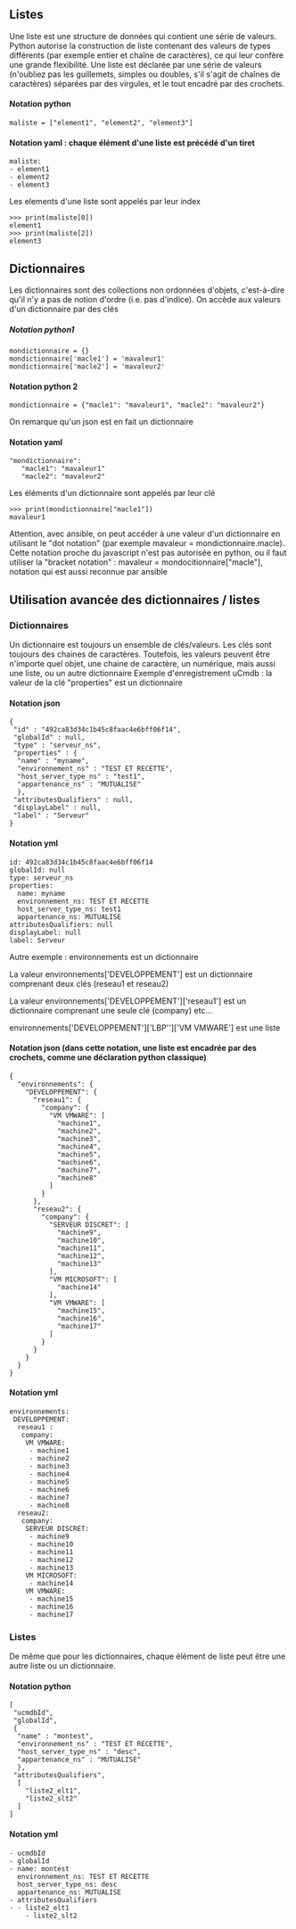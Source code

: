 ## Listes

Une liste est une structure de données qui contient une série de valeurs. Python autorise la construction de liste contenant des valeurs de types différents (par exemple entier et chaîne de caractères), ce qui leur confère une grande flexibilité. Une liste est déclarée par une série de valeurs (n'oubliez pas les guillemets, simples ou doubles, s'il s'agit de chaînes de caractères) séparées par des virgules, et le tout encadré par des crochets.
#### Notation python
```
maliste = ["element1", "element2", "element3"]
```
#### Notation yaml : chaque élément d'une liste est précédé d'un tiret
```
maliste:
- element1
- element2
- element3
```

Les elements d'une liste sont appelés par leur index
```
>>> print(maliste[0])
element1
>>> print(maliste[2])
element3
```

## Dictionnaires
Les dictionnaires sont des collections non ordonnées d'objets, c'est-à-dire qu'il n'y a pas de notion d'ordre (i.e. pas d'indice). On accède aux valeurs d'un dictionnaire par des clés
##### Notation python1
```
mondictionnaire = {}
mondictionnaire['macle1'] = 'mavaleur1'
mondictionnaire['macle2'] = 'mavaleur2'
```
#### Notation python 2
```
mondictionnaire = {"macle1": "mavaleur1", "macle2": "mavaleur2"}
```
On remarque qu'un json est en fait un dictionnaire
#### Notation yaml
```
"mondictionnaire":
   "macle1": "mavaleur1"
   "macle2": "mavaleur2"
 ```
Les éléments d'un dictionnaire sont appelés par leur clé
```
>>> print(mondictionnaire["macle1"])
mavaleur1
```
Attention, avec ansible, on peut accéder à une valeur d'un dictionnaire en utilisant le "dot notation" (par exemple mavaleur = mondictionnaire.macle). Cette notation proche du javascript n'est pas autorisée en python, ou il faut utiliser la "bracket notation" : mavaleur = mondocitionnaire["macle"], notation qui est aussi reconnue par ansible
## Utilisation avancée des dictionnaires / listes
### Dictionnaires
Un dictionnaire est toujours un ensemble de clés/valeurs. Les clés sont toujours des chaines de caractères. Toutefois, les valeurs peuvent être n'importe quel objet, une chaine de caractère, un numérique, mais aussi une liste, ou un autre dictionnaire
Exemple d'enregistrement uCmdb : la valeur de la clé "properties" est un dictionnaire
#### Notation json
```
{
 "id" : "492ca83d34c1b45c8faac4e6bff06f14",
 "globalId" : null,
 "type" : "serveur_ns",
 "properties" : {
  "name" : "myname",
  "environnement_ns" : "TEST ET RECETTE",
  "host_server_type_ns" : "test1",
  "appartenance_ns" : "MUTUALISE"
  },
 "attributesQualifiers" : null,
 "displayLabel" : null,
 "label" : "Serveur"
}
```
#### Notation yml
```
id: 492ca83d34c1b45c8faac4e6bff06f14
globalId: null
type: serveur_ns
properties:
  name: myname
  environnement_ns: TEST ET RECETTE
  host_server_type_ns: test1
  appartenance_ns: MUTUALISE
attributesQualifiers: null
displayLabel: null
label: Serveur
```
Autre exemple :
environnements est un dictionnaire

La valeur environnements['DEVELOPPEMENT'] est un dictionnaire comprenant deux clés (reseau1 et reseau2)

La valeur environnements['DEVELOPPEMENT']['reseau1'] est un dictionnaire comprenant une seule clé (company)
etc...

environnements['DEVELOPPEMENT']['LBP'']['VM VMWARE'] est une liste
#### Notation json (dans cette notation, une liste est encadrée par des crochets, comme une déclaration python classique)
```
{
  "environnements": {
    "DEVELOPPEMENT": {
      "reseau1": {
        "company": {
          "VM VMWARE": [
            "machine1",
            "machine2",
            "machine3",
            "machine4",
            "machine5",
            "machine6",
            "machine7",
            "machine8"
          ]
        }
      },
      "reseau2": {
        "company": {
          "SERVEUR DISCRET": [
            "machine9",
            "machine10",
            "machine11",
            "machine12",
            "machine13"
          ],
          "VM MICROSOFT": [
            "machine14"
          ],
          "VM VMWARE": [
            "machine15",
            "machine16",
            "machine17"
          ]
        }
      }
    }
  }
}
```
#### Notation yml
```
environnements:
 DEVELOPPEMENT:
  reseau1 :
   company:
    VM VMWARE:
     - machine1
     - machine2
     - machine3
     - machine4
     - machine5
     - machine6
     - machine7
     - machine8
  reseau2:
   company:
    SERVEUR DISCRET:
     - machine9
     - machine10
     - machine11
     - machine12
     - machine13
    VM MICROSOFT:
     - machine14
    VM VMWARE:
     - machine15
     - machine16
     - machine17
 ```

### Listes
De même que pour les dictionnaires, chaque élément de liste peut être une autre liste ou un dictionnaire.
#### Notation python
```
[
 "ucmdbId",
 "globalId",
 {
  "name" : "montest",
  "environnement_ns" : "TEST ET RECETTE",
  "host_server_type_ns" : "desc",
  "appartenance_ns" : "MUTUALISE"
  },
 "attributesQualifiers",
  [
    "liste2_elt1",
    "liste2_slt2"
  ]
]
```
#### Notation yml
```
- ucmdbId
- globalId
- name: montest
  environnement_ns: TEST ET RECETTE
  host_server_type_ns: desc
  appartenance_ns: MUTUALISE
- attributesQualifiers
- - liste2_elt1
    - liste2_slt2
```
